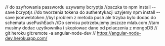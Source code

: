// do szyfrowania passwordu uzywamy bcryptjs
//paczka to npm install --save bcryptjs
//do tworzenia tokena do authentykacji uzyjemy
npm install --save jsonwebtoken
//byl problem z metoda push ale trzyba bylo dodac do schematu
usePushEach
//Do servisu potrzebujemy jeszcze mlab.com
//tam musimy dodac uzytkownika i skopiowac dane od polaczenia z mongoDB
// git heroku git:remote -a angular-node-dev
// https://angular-node-dev.herokuapp.com/